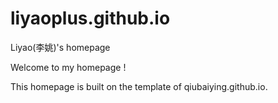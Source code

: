 # liyaoplus.github.io
Liyao(李姚)'s homepage

Welcome to my homepage !

This homepage is built on the template of qiubaiying.github.io.
